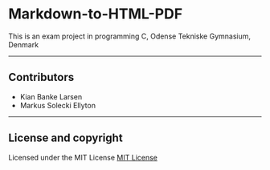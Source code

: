 # Markdown-to-HTML-PDF
This is an exam project in programming C, Odense Tekniske Gymnasium, Denmark

---

## Contributors
- Kian Banke Larsen
- Markus Solecki Ellyton

---

## License and copyright

Licensed under the MIT License [MIT License](LICENSE)
